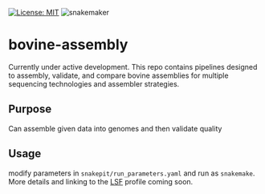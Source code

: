 [![License: MIT](https://img.shields.io/badge/License-MIT-yellow.svg)](https://opensource.org/licenses/MIT)
![snakemaker](https://github.com/AnimalGenomicsETH/bovine-assembly/workflows/snakemaker/badge.svg?branch=master)

# bovine-assembly

Currently under active development. This repo contains pipelines designed to assembly, validate, and compare bovine assemblies for multiple sequencing technologies and assembler strategies.

## Purpose
Can assemble given data into genomes and then validate quality

## Usage
modify parameters in `snakepit/run_parameters.yaml` and run as `snakemake`. More details and linking to the [LSF](https://github.com/AnimalGenomicsETH/snakemake_lsf) profile coming soon.
